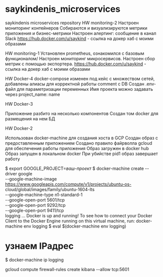 # saykindenis_microservices
saykindenis microservices repository
HW monitoring-2
Настроен мониторинг контейнеров
Собираются и визуализируются метрики приложения и бизнес-метрики
Настроен алертинг: сообщение в канал Slack
<https://hub.docker.com/u/saykind> - ссылка на докер хаб с моими образами

HW monitoring-1
Установлен prometheus, ознакомился с базовым функционалом/
Настроен мониторинг микросервисов.
Настроен сбор метрик с помощью экспортера.
<https://hub.docker.com/u/saykind> - ссылка на докер хаб с моими образами


HW Docker-4
docker-compose изменен под кейс с множеством сетей, добавлены алиасы для корректной работы comment с DB
Создан .env-файл для параметризации переменных
Имя проекта можно задавать через project_name: name

HW Docker-3

Приложение разбито на несколько компонентов
Создан том docker для размещения на нем БД

HW Docker-2

Использован docker-machine для создания хоста в GCP
Создан образ с предоставленным приложением
Создано правило файрволла gcloud для обеспечения работы приложения
Образ загружен в docker hub
Образ запущен в локальном docker
При убийстве pid1 образ завершает работу

$ export GOOGLE_PROJECT=_ваш-проект_
$ docker-machine create --driver google \
    --google-machine-image https://www.googleapis.com/compute/v1/projects/ubuntu-os-
cloud/global/images/family/ubuntu-1604-lts \
    --google-machine-type n1-standard-1 \
    --google-open-port 5601/tcp \
    --google-open-port 9292/tcp \
    --google-open-port 9411/tcp \
logging ...
Docker is up and running!
To see how to connect your Docker Client to the Docker Engine running on this virtual machine,
run: docker-machine env logging
$ eval $(docker-machine env logging)
# узнаем IPадрес
$ docker-machine ip logging

gcloud compute firewall-rules create kibana --allow tcp:5601
